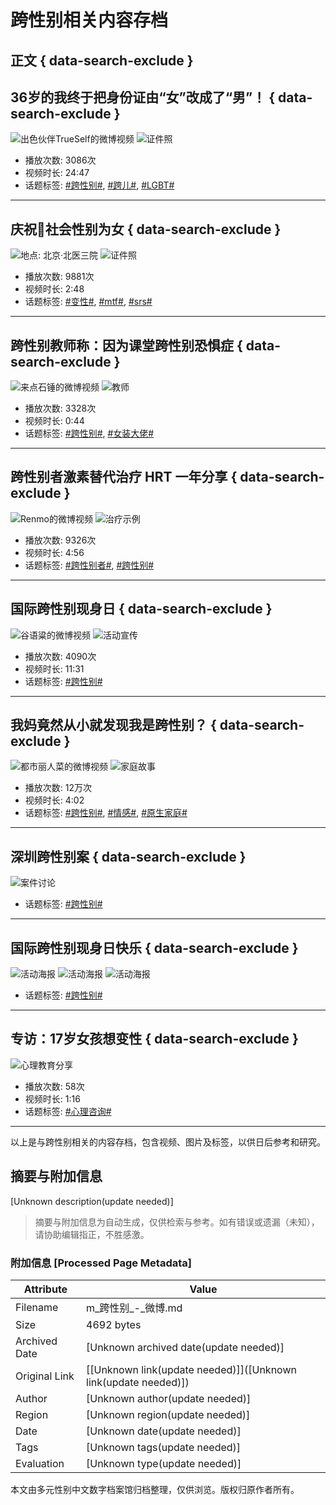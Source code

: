 # 跨性别相关内容存档

## 正文 { data-search-exclude }


## 36岁的我终于把身份证由“女”改成了“男”！ { data-search-exclude }
![出色伙伴TrueSelf的微博视频](https://h5.sinaimg.cn/upload/2015/09/25/3/timeline_card_small_video_default.png)
![证件照](https://wx2.sinaimg.cn/orj480/664772fbgy1hwnxvtw8a0j21hc0u077l.jpg)

- 播放次数: 3086次
- 视频时长: 24:47
- 话题标签: [#跨性别#](https://m.weibo.cn/search?containerid=231522type%3D1%26t%3D10%26q%3D%23%E8%B7%A8%E6%80%A7%E5%88%AB%23), [#跨儿#](https://m.weibo.cn/search?containerid=231522type%3D1%26t%3D10%26q%3D%23%E8%B7%A8%E5%84%BF%23), [#LGBT#](https://m.weibo.cn/search?containerid=231522type%3D1%26t%3D10%26q%3D%23LGBT%23)

---

## 庆祝🎉社会性别为女 { data-search-exclude }
![地点: 北京·北医三院](http://weibo.com/p/100101B2094654D66DA1FC4292)
![证件照](https://wx4.sinaimg.cn/orj360/82d1c22fly1hxekvbjqnkj21bz1bzwy2.jpg)

- 播放次数: 9881次
- 视频时长: 2:48
- 话题标签: [#变性#](https://m.weibo.cn/search?containerid=231522type%3D1%26t%3D10%26q%3D%23%E5%8F%98%E6%80%A7%23), [#mtf#](https://m.weibo.cn/search?containerid=231522type%3D1%26t%3D10%26q%3D%23mtf%23), [#srs#](https://m.weibo.cn/search?containerid=231522type%3D1%26t%3D10%26q%3D%23srs%23)

---

## 跨性别教师称：因为课堂跨性别恐惧症 { data-search-exclude }
![来点石锤的微博视频](https://h5.sinaimg.cn/upload/2015/09/25/3/timeline_card_small_video_default.png)
![教师](https://wx3.sinaimg.cn/orj480/007WUfPJgy1htik4ca7nyj30u01f4wsf.jpg)

- 播放次数: 3328次
- 视频时长: 0:44
- 话题标签: [#跨性别#](https://m.weibo.cn/search?containerid=231522type%3D1%26t%3D10%26q%3D%23%E8%B7%A8%E6%80%A7%E5%88%AB%23), [#女装大佬#](https://m.weibo.cn/search?containerid=231522type%3D1%26t%3D10%26q%3D%23%E5%A5%B3%E8%A3%85%E5%A4%A7%E4%BD%AC%23)

---

## 跨性别者激素替代治疗 HRT 一年分享 { data-search-exclude }
![Renmo的微博视频](https://h5.sinaimg.cn/upload/2015/09/25/3/timeline_card_small_video_default.png)
![治疗示例](https://wx2.sinaimg.cn/orj480/006yn3ONly1hndzt924nlj30u01hck11.jpg)

- 播放次数: 9326次
- 视频时长: 4:56
- 话题标签: [#跨性别者#](https://m.weibo.cn/search?containerid=231522type%3D1%26t%3D10%26q%3D%23%E8%B7%A8%E6%80%A7%E5%88%AB%E8%80%85%23), [#跨性别#](https://m.weibo.cn/search?containerid=231522type%3D1%26t%3D10%26q%3D%23%E8%B7%A8%E6%80%A7%E5%88%AB%23)

---

## 国际跨性别现身日 { data-search-exclude }
![谷语粱的微博视频](https://h5.sinaimg.cn/upload/2015/09/25/3/timeline_card_small_video_default.png)
![活动宣传](https://wx1.sinaimg.cn/orj480/006hJ525gy1hob951w5xwj31401hdnn0.jpg)

- 播放次数: 4090次
- 视频时长: 11:31
- 话题标签: [#跨性别#](https://m.weibo.cn/search?containerid=231522type%3D1%26t%3D10%26q%3D%23%E8%B7%A8%E6%80%A7%E5%88%AB%23)

---

## 我妈竟然从小就发现我是跨性别？ { data-search-exclude }
![都市丽人菜的微博视频](https://h5.sinaimg.cn/upload/2015/09/25/3/timeline_card_small_video_default.png)
![家庭故事](https://wx1.sinaimg.cn/orj480/0084XXRvgy1hayes2xiwdj31hc0u01kx.jpg)

- 播放次数: 12万次
- 视频时长: 4:02
- 话题标签: [#跨性别#](https://m.weibo.cn/search?containerid=231522type%3D1%26t%3D10%26q%3D%23%E8%B7%A8%E6%80%A7%E5%88%AB%23), [#情感#](https://m.weibo.cn/search?containerid=231522type%3D1%26t%3D10%26q%3D%23%E6%83%85%E6%84%9F%23), [#原生家庭#](https://m.weibo.cn/search?containerid=231522type%3D1%26t%3D10%26q%3D%23%E5%8E%9F%E7%94%9F%E5%AE%B6%E5%BA%AD%23)

---

## 深圳跨性别案 { data-search-exclude }
![案件讨论](https://wx1.sinaimg.cn/orj360/4911870fly1hcz14oaq81j21l10wve81.jpg)

- 话题标签: [#跨性别#](https://m.weibo.cn/search?containerid=231522type%3D1%26t%3D10%26q%3D%23%E8%B7%A8%E6%80%A7%E5%88%AB%23)

---

## 国际跨性别现身日快乐 { data-search-exclude }
![活动海报](https://wx4.sinaimg.cn/orj360/68e80551ly1hcj8n91d0pj218g0p04cj.jpg)
![活动海报](https://wx2.sinaimg.cn/orj360/68e80551ly1hcj8n9a5zpj20v90uuju9.jpg)
![活动海报](https://wx2.sinaimg.cn/orj360/68e80551ly1hcj8na7nm7j20u021wgxt.jpg)

- 话题标签: [#跨性别#](https://m.weibo.cn/search?containerid=231522type%3D1%26t%3D10%26q%3D%23%E8%B7%A8%E6%80%A7%E5%88%AB%23)

---

## 专访：17岁女孩想变性 { data-search-exclude }
![心理教育分享](https://wx1.sinaimg.cn/orj480/008ncFloly1hxb6vuufpwj30u01hc0u6.jpg)

- 播放次数: 58次
- 视频时长: 1:16
- 话题标签: [#心理咨询#](https://m.weibo.cn/search?containerid=231522type%3D1%26t%3D10%26q%3D%23%E5%BF%83%E7%90%86%E5%92%A8%E8%AF%A2%23)

---

以上是与跨性别相关的内容存档，包含视频、图片及标签，以供日后参考和研究。
<!-- tcd_original_link https://m.weibo.cn/search?containerid=231522type%3D1%26t%3D10%26q%3D%23%E8%B7%A8%E6%80%A7%E5%88%AB%23&isnewpage=1&luicode=10000011&lfid=1005052114691390 -->


## 摘要与附加信息

<!-- tcd_abstract -->
[Unknown description(update needed)]
<!-- tcd_abstract_end -->

> 摘要与附加信息为自动生成，仅供检索与参考。如有错误或遗漏（未知），请协助编辑指正，不胜感激。

### 附加信息 [Processed Page Metadata]

| Attribute       | Value                                  |
|-----------------|----------------------------------------|
| Filename        | m_跨性别_-_微博.md                             |
| Size            | 4692 bytes                           |
| Archived Date   | [Unknown archived date(update needed)]                             |
| Original Link   | [[Unknown link(update needed)]]([Unknown link(update needed)])                       |
| Author          | [Unknown author(update needed)]                               |
| Region          | [Unknown region(update needed)]                               |
| Date            | [Unknown date(update needed)]                                 |
| Tags            | [Unknown tags(update needed)]                                 |
| Evaluation            | [Unknown type(update needed)]                                 |
<!-- tcd_table_end -->

本文由多元性别中文数字档案馆归档整理，仅供浏览。版权归原作者所有。
